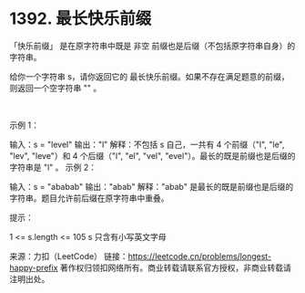 # 1392. 最长快乐前缀

「快乐前缀」 是在原字符串中既是 非空 前缀也是后缀（不包括原字符串自身）的字符串。

给你一个字符串 s，请你返回它的 最长快乐前缀。如果不存在满足题意的前缀，则返回一个空字符串 "" 。

 

示例 1：

输入：s = "level"
输出："l"
解释：不包括 s 自己，一共有 4 个前缀（"l", "le", "lev", "leve"）和 4 个后缀（"l", "el", "vel", "evel"）。最长的既是前缀也是后缀的字符串是 "l" 。
示例 2：

输入：s = "ababab"
输出："abab"
解释："abab" 是最长的既是前缀也是后缀的字符串。题目允许前后缀在原字符串中重叠。
 

提示：

1 <= s.length <= 105
s 只含有小写英文字母

来源：力扣（LeetCode）
链接：https://leetcode.cn/problems/longest-happy-prefix
著作权归领扣网络所有。商业转载请联系官方授权，非商业转载请注明出处。